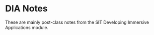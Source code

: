 # DIA Notes

These are mainly post-class notes from the SIT Developing Immersive Applications module.

